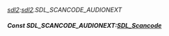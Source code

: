 _[sdl2](../../modules/sdl2/sdl2-module.md):[sdl2](../../modules/sdl2/sdl2-module.md).SDL\_SCANCODE\_AUDIONEXT_
##### Const SDL\_SCANCODE\_AUDIONEXT:[SDL_Scancode](../../modules/sdl2/sdl2-sdl_scancode.md)
